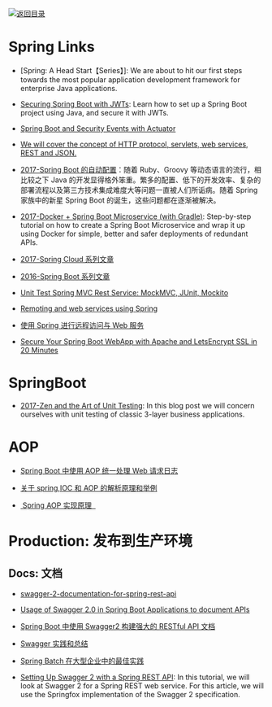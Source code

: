 [![返回目录](https://user-images.githubusercontent.com/5803001/38079637-ff0abcf0-3371-11e8-9b76-ad651620afc7.jpg)](https://github.com/wxyyxc1992/Awesome-Links)

# Spring Links

* [Spring: A Head Start【Series】]: We are about to hit our first steps towards the most popular application development framework for enterprise Java applications.

* [Securing Spring Boot with JWTs](https://auth0.com/blog/securing-spring-boot-with-jwts/): Learn how to set up a Spring Boot project using Java, and secure it with JWTs.

* [Spring Boot and Security Events with Actuator](http://blog.codeleak.pl/2017/03/spring-boot-and-security-events-with-actuator.html)

* [We will cover the concept of HTTP protocol, servlets, web services, REST and JSON.](https://howtotrainyourjava.com/2017/03/09/spring-web-basics/)

* [2017-Spring Boot 的自动配置](http://www.tuicool.com/articles/zAfQjy3)：随着 Ruby、Groovy 等动态语言的流行，相比较之下 Java 的开发显得格外笨重。繁多的配置、低下的开发效率、复杂的部署流程以及第三方技术集成难度大等问题一直被人们所诟病。随着 Spring 家族中的新星 Spring Boot 的诞生，这些问题都在逐渐被解决。

* [2017-Docker + Spring Boot Microservice (with Gradle)](https://parg.co/bhg): Step-by-step tutorial on how to create a Spring Boot Microservice and wrap it up using Docker for simple, better and safer deployments of redundant APIs.

- [2017-Spring Cloud 系列文章](http://www.ityouknow.com/spring-cloud)

- [2016-Spring Boot 系列文章](http://www.ityouknow.com/spring-boot)

* [Unit Test Spring MVC Rest Service: MockMVC, JUnit, Mockito](http://memorynotfound.com/unit-test-spring-mvc-rest-service-junit-mockito/)

* [Remoting and web services using Spring](http://docs.spring.io/spring/docs/current/spring-framework-reference/html/remoting.html)

* [使用 Spring 进行远程访问与 Web 服务](http://www.cnblogs.com/zfc2201/p/3473974.html)
* [Secure Your Spring Boot WebApp with Apache and LetsEncrypt SSL in 20 Minutes](https://stormpath.com/blog/secure-spring-boot-webapp-apache-letsencrypt-ssl)

# SpringBoot

* [2017-Zen and the Art of Unit Testing](http://marcin-chwedczuk.github.io/zen-and-the-art-of-unit-testing): In this blog post we will concern ourselves with unit testing of classic 3-layer business applications.

# AOP

* [Spring Boot 中使用 AOP 统一处理 Web 请求日志](http://blog.didispace.com/springbootaoplog/)

* [关于 spring,IOC 和 AOP 的解析原理和举例](http://blog.sina.com.cn/s/blog_624a352c0101fo9j.html)

* [ Spring AOP 实现原理  ](http://blog.csdn.net/moreevan/article/details/11977115)

# Production: 发布到生产环境

## Docs: 文档

* [swagger-2-documentation-for-spring-rest-api](http://www.baeldung.com/swagger-2-documentation-for-spring-rest-api)

* [Usage of Swagger 2.0 in Spring Boot Applications to document APIs](http://heidloff.net/article/usage-of-swagger-2-0-in-spring-boot-applications-to-document-apis/)

* [Spring Boot 中使用 Swagger2 构建强大的 RESTful API 文档](http://blog.didispace.com/springbootswagger2/)

* [Swagger 实践和总结](http://blog.sina.com.cn/s/blog_72ef7bea0102vpu7.html)

* [Spring Batch 在大型企业中的最佳实践](http://insights.thoughtworkers.org/spring-batch-best-practices/)

* [Setting Up Swagger 2 with a Spring REST API](http://www.baeldung.com/swagger-2-documentation-for-spring-rest-api): In this tutorial, we will look at Swagger 2 for a Spring REST web service. For this article, we will use the Springfox implementation of the Swagger 2 specification.
